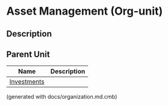 # Asset Management (Org-unit)
## Description



## Parent Unit
| Name | Description |
|---|---|
| [Investments](../../mybank/investments/investments-org.md) |  |


(generated with docs/organization.md.cmb)
